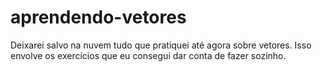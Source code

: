 # aprendendo-vetores
Deixarei salvo na nuvem tudo que pratiquei até agora sobre vetores. Isso envolve os exercícios que eu consegui dar conta de fazer sozinho.
